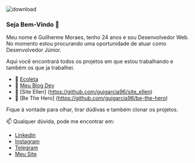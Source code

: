 ![download](https://user-images.githubusercontent.com/22078132/87231043-39bfdd80-c38a-11ea-8cb0-2bf634c79211.jpeg)


### Seja Bem-Vindo 👋

Meu nome é Guilherme Moraes, tenho 24 anos e sou Desenvolvedor Web. No momento estou procurando uma oportunidade de atuar como Desenvolvedor Júnior.

Aqui você encontrará todos os projetos em que estou trabalhando e também os que ja trabalhei.

- 🔭 [Ecoleta](https://github.com/guigarcia96/EColeta)
- 🔭 [Meu Blog Dev](https://github.com/guigarcia96/meusite)
- 🔭 [Site Ellen] (https://github.com/guigarcia96/site_ellen)
- 🔭 [Be The Hero] (https://github.com/guigarcia96/be-the-hero)

Fique à vontade para olhar, tirar dúdivas e também clonar os projetos.

📫 Qualquer dúvida, pode me encontrar em:

- [Linkedin](https://www.linkedin.com/in/guilherme-garcia-dos-santos-40b63891)
- [Instagram](https://www.instagram.com/eudesenvolvedorweb/)
- [Telegram](https://t.me/guigarciam)
- [Meu Site](https://meublogdev.netlify.app/)








<!--
**guigarcia96/guigarcia96** is a ✨ _special_ ✨ repository because its `README.md` (this file) appears on your GitHub profile.

Here are some ideas to get you started:

- 🔭 I’m currently working on ...
- 🌱 I’m currently learning ...
- 👯 I’m looking to collaborate on ...
- 🤔 I’m looking for help with ...
- 💬 Ask me about ...
- 📫 How to reach me: ...
- 😄 Pronouns: ...
- ⚡ Fun fact: ...
-->
